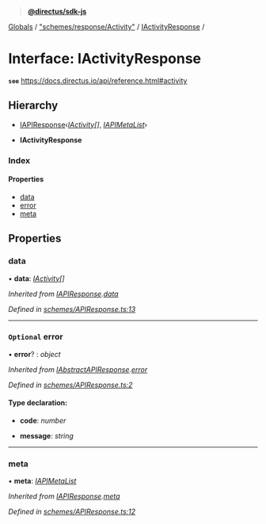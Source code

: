 > **[@directus/sdk-js](../README.md)**

[Globals](../README.md) / ["schemes/response/Activity"](../modules/_schemes_response_activity_.md) / [IActivityResponse](_schemes_response_activity_.iactivityresponse.md) /

# Interface: IActivityResponse

**`see`** https://docs.directus.io/api/reference.html#activity

## Hierarchy

  * [IAPIResponse](_schemes_apiresponse_.iapiresponse.md)‹*[IActivity](_schemes_directus_activity_.iactivity.md)[]*, *[IAPIMetaList](_schemes_apiresponse_.iapimetalist.md)*›

  * **IActivityResponse**

### Index

#### Properties

* [data](_schemes_response_activity_.iactivityresponse.md#data)
* [error](_schemes_response_activity_.iactivityresponse.md#optional-error)
* [meta](_schemes_response_activity_.iactivityresponse.md#meta)

## Properties

###  data

• **data**: *[IActivity](_schemes_directus_activity_.iactivity.md)[]*

*Inherited from [IAPIResponse](_schemes_apiresponse_.iapiresponse.md).[data](_schemes_apiresponse_.iapiresponse.md#data)*

*Defined in [schemes/APIResponse.ts:13](https://github.com/direcuts/sdk-js/tree/master/schemes/APIResponse.ts#L13)*

___

### `Optional` error

• **error**? : *object*

*Inherited from [IAbstractAPIResponse](_schemes_apiresponse_.iabstractapiresponse.md).[error](_schemes_apiresponse_.iabstractapiresponse.md#optional-error)*

*Defined in [schemes/APIResponse.ts:2](https://github.com/direcuts/sdk-js/tree/master/schemes/APIResponse.ts#L2)*

#### Type declaration:

* **code**: *number*

* **message**: *string*

___

###  meta

• **meta**: *[IAPIMetaList](_schemes_apiresponse_.iapimetalist.md)*

*Inherited from [IAPIResponse](_schemes_apiresponse_.iapiresponse.md).[meta](_schemes_apiresponse_.iapiresponse.md#meta)*

*Defined in [schemes/APIResponse.ts:12](https://github.com/direcuts/sdk-js/tree/master/schemes/APIResponse.ts#L12)*